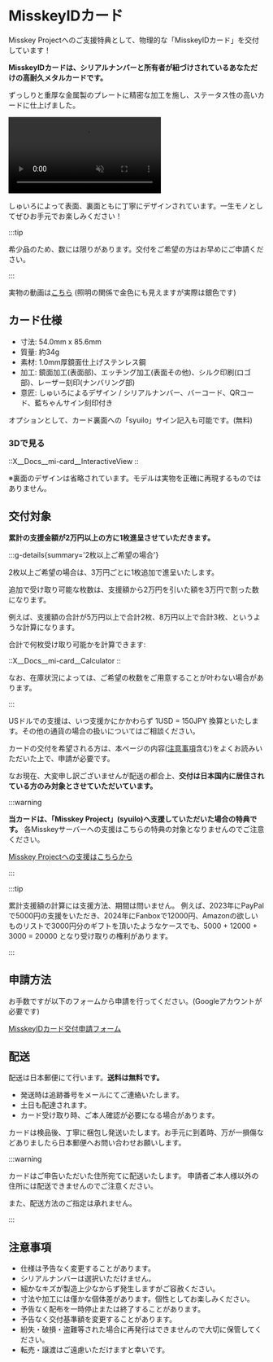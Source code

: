 # MisskeyIDカード

Misskey Projectへのご支援特典として、物理的な「MisskeyIDカード」を交付しています！

**MisskeyIDカードは、シリアルナンバーと所有者が紐づけされているあなただけの高耐久メタルカードです。**

ずっしりと重厚な金属製のプレートに精密な加工を施し、ステータス性の高いカードに仕上げました。

<video src="/video/mi-id-card-teaser.mp4" muted autoplay loop></video>

しゅいろによって表面、裏面ともに丁寧にデザインされています。一生モノとしてぜひお手元でお楽しみください！

:::tip

希少品のため、数には限りがあります。交付をご希望の方はお早めにご申請ください。

:::

実物の動画は[こちら](https://www.youtube.com/shorts/AdzzwxEa-WE) (照明の関係で金色にも見えますが実際は銀色です)

## カード仕様

- 寸法: 54.0mm x 85.6mm
- 質量: 約34g
- 素材: 1.0mm厚鏡面仕上げステンレス鋼
- 加工: 鏡面加工(表面部)、エッチング加工(表面その他)、シルク印刷(ロゴ部)、レーザー刻印(ナンバリング部)
- 意匠: しゅいろによるデザイン / シリアルナンバー、バーコード、QRコード、藍ちゃんサイン刻印付き

オプションとして、カード裏面への「syuilo」サイン記入も可能です。(無料)

### 3Dで見る

::X__Docs__mi-card__InteractiveView
::

※裏面のデザインは省略されています。モデルは実物を正確に再現するものではありません。

## 交付対象

**累計の支援金額が2万円以上の方に1枚進呈させていただきます。**

:::g-details{summary='2枚以上ご希望の場合'}

2枚以上ご希望の場合は、3万円ごとに1枚追加で進呈いたします。

追加で受け取り可能な枚数は、支援額から2万円を引いた額を3万円で割った数になります。

例えば、支援額の合計が5万円以上で合計2枚、8万円以上で合計3枚、というような計算になります。

合計で何枚受け取り可能かを計算できます:

::X__Docs__mi-card__Calculator
::

なお、在庫状況によっては、ご希望の枚数をご用意することが叶わない場合があります。

:::

USドルでの支援は、いつ支援かにかかわらず 1USD = 150JPY 換算といたします。その他の通貨の場合の扱いについてはご相談ください。

カードの交付を希望される方は、本ページの内容([注意事項](#注意事項)含む)をよくお読みいただいた上で、申請が必要です。

なお現在、大変申し訳ございませんが配送の都合上、**交付は日本国内に居住されている方のみ対象とさせていただいています。**

:::warning

**当カードは、「Misskey Project」(syuilo)へ支援していただいた場合の特典です。**
各Misskeyサーバーへの支援はこちらの特典の対象となりませんのでご注意ください。

[Misskey Projectへの支援はこちらから](/docs/donate/)

:::

:::tip

累計支援額の計算には支援方法、期間は問いません。
例えば、2023年にPayPalで5000円の支援をいただき、2024年にFanboxで12000円、Amazonの欲しいものリストで3000円分のギフトを頂いたようなケースでも、5000 + 12000 + 3000 = 20000 となり受け取りの権利があります。

:::

## 申請方法

お手数ですが以下のフォームから申請を行ってください。(Googleアカウントが必要です)

[MisskeyIDカード交付申請フォーム](https://forms.gle/3EcRw21nUcGqGVk68)

## 配送

配送は日本郵便にて行います。**送料は無料です。**

- 発送時は追跡番号をメールにてご連絡いたします。
- 土日も配達されます。
- カード受け取り時、ご本人確認が必要になる場合があります。

カードは検品後、丁寧に梱包し発送いたします。お手元に到着時、万が一損傷などありましたら日本郵便へお問い合わせお願いします。

:::warning

カードはご申告いただいた住所宛てに配送いたします。
申請者ご本人様以外の住所には配送できませんのでご注意ください。

また、配送方法のご指定は承れません。

:::

## 注意事項

- 仕様は予告なく変更することがあります。
- シリアルナンバーは選択いただけません。
- 細かなキズが製造上少なからず発生しますがご容赦ください。
- 寸法や加工には僅かな個体差があります。個性としてお楽しみください。
- 予告なく配布を一時停止または終了することがあります。
- 予告なく交付基準額を変更することがあります。
- 紛失・破損・盗難等された場合に再発行はできませんので大切に保管してください。
- 転売・譲渡はご遠慮いただけますと幸いです。
